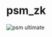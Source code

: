 # psm_zk

![psm ultimate](docs.google.com/document/d/1WA2M25evFDn-AV-Sfsq3P2kv_6thJBLe5C2jRokXucc/)
